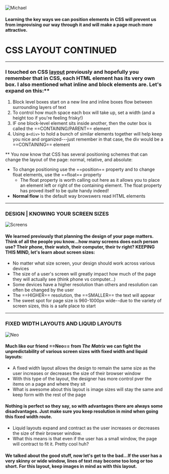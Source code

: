 
![Michael](https://media.giphy.com/media/3zgPY6cX4gREs/giphy.gif)

#### Learning the key ways we can position elements in CSS will prevent us from improvising our way through it and will make a page much more attractive.

# CSS LAYOUT CONTINUED 
-----------
### I touched on CSS [layout](https://rivad2.github.io/reading-notes/201/class-04.html) previously and hopefully you remember that in CSS, each HTML element has its very own box. I also mentioned what inline and block elements are. Let's expand on this:**
  1. Block level boxes start on a new line and inline boxes flow between surrounding layers of text
  1. To control how much space each box will take up, set a width (and a height too if you're feeling frisky!)
  3. IF one block-level element sits inside another, then the outer box is called the ==CONTAINING/PARENT== element
  4. Using a`<div>` to hold a bunch  of similar elements together will help keep you nice and organized---just remember in that case, the div would be a ==CONTAINING== element

  ** You now know that CSS has several positioning schemes that can change the layout of the page: normal, relative, and absolute: 
  * To change positioning use the ==position== property and to change float elements, use the ==float== property
    * The float property is worth calling out here as it allows you to place an element left or right of the containing element. The float property has proved itself to be quite handy indeed!
  * **Normal flow** is the default way browswers read HTML elements
  ---------------------------------- 

  ### DESIGN | KNOWING YOUR SCREEN SIZES

  ![Screens](https://media.giphy.com/media/3o85xnHXDgKM21daPm/giphy.gif)

  #### We learned previously that planning the design of your page matters. Think of all the people you know...how many screens does each person use? Their phone, their watch, their computer, their tv right? KEEPING THIS MIND, let's learn about screen sizes:
  * No matter what size screen, your design should work across various devices
  * The size of a user's screen will greatly impact how much of the page they will actually see (think phone vs computer...)
  * Some devices have a higher resolution than others and resolution can often be changed by the user 
  * The ==HIGHER== resolution, the ==SMALLER== the text will appear
  * The sweet spot for page size is 960-1000px wide--due to the variety of screen sizes, this is a safe place to start

  ---------------------
 ### FIXED WIDTH LAYOUTS AND LIQUID LAYOUTS

 ![Neo](https://media.giphy.com/media/rvsIuQkF1iL3G/giphy.gif)

#### Much like our friend ==Neo== from *The Matrix* we can fight the unpredictability of various screen sizes with fixed width and liquid layouts:

  * A fixed width layout allows the design to remain the same size as the user increases or decreases the size of their browser window
  * With this type of the layout, the designer has more control  pver the items on a page and where they sit
  * What is awesome about this layout is image sizes will stay the same and keep form with the rest of the page
  
  #### Nothing is perfect so they say, so with advantages there are always some disadvantages. Just make sure you keep resolution in mind when going this fixed width route.

  * Liquid layouts expand and contract as the user increases or decreases the size of their browser window.
  * What this means is that even if the user has a small window, the page will contract to fit it. Pretty cool huh?
  
  #### We talked about the good stuff, now let's get to the bad...If the user has a very skinny or wide window, lines of text may become too long or too short. For this layout, keep images in mind as with this layout.